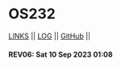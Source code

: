 # OS232

[LINKS](LINKS/) || [LOG](TXT/mylog.txt) || [GitHub](https://github.com/daffarafi/os232/) ||

#### REV06: Sat 10 Sep 2023 01:08
